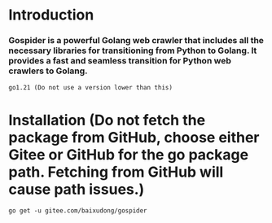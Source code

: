 # Introduction
### Gospider is a powerful Golang web crawler that includes all the necessary libraries for transitioning from Python to Golang. It provides a fast and seamless transition for Python web crawlers to Golang.
```
go1.21 (Do not use a version lower than this)
```
# Installation (Do not fetch the package from GitHub, choose either Gitee or GitHub for the go package path. Fetching from GitHub will cause path issues.)
```
go get -u gitee.com/baixudong/gospider
```